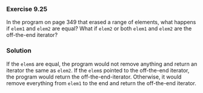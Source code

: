 ### Exercise 9.25

In the program on page 349 that erased a range of elements, what happens if
`elem1` and `elem2` are equal? What if `elem2` or both `elem1` and `elem2` are
the off-the-end iterator?

### Solution

If the `elem`s are equal, the program would not remove anything and return an
iterator the same as `elem2`. If the `elem`s pointed to the off-the-end
iterator, the program would return the off-the-end-iterator. Otherwise, it would
remove everything from `elem1` to the end and return the off-the-end iterator.
